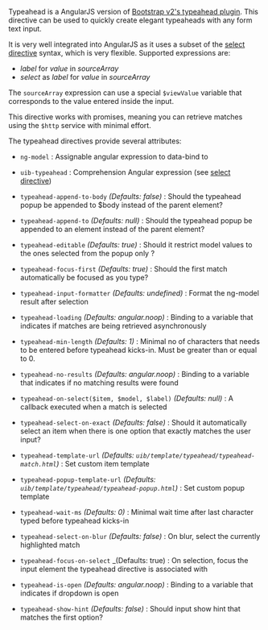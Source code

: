 Typeahead is a AngularJS version of [Bootstrap v2's typeahead plugin](http://getbootstrap.com/2.3.2/javascript.html#typeahead).
This directive can be used to quickly create elegant typeaheads with any form text input.

It is very well integrated into AngularJS as it uses a subset of the
[select directive](http://docs.angularjs.org/api/ng.directive:select) syntax, which is very flexible. Supported expressions are:

* _label_ for _value_ in _sourceArray_
* _select_ as _label_ for _value_ in _sourceArray_

The `sourceArray` expression can use a special `$viewValue` variable that corresponds to the value entered inside the input.

This directive works with promises, meaning you can retrieve matches using the `$http` service with minimal effort.

The typeahead directives provide several attributes:

* `ng-model` <i class="fa fa-eye-open"></i>
   :
   Assignable angular expression to data-bind to

* `uib-typeahead` <i class="fa fa-eye-open"></i>
   :
   Comprehension Angular expression (see [select directive](http://docs.angularjs.org/api/ng.directive:select))

* `typeahead-append-to-body` <i class="fa fa-eye-open"></i>
   _(Defaults: false)_ : Should the typeahead popup be appended to $body instead of the parent element?

* `typeahead-append-to`
   _(Defaults: null)_ : Should the typeahead popup be appended to an element instead of the parent element?

* `typeahead-editable` <i class="fa fa-eye-open"></i>
   _(Defaults: true)_ :
   Should it restrict model values to the ones selected from the popup only ?

* `typeahead-focus-first`
   _(Defaults: true)_ :
   Should the first match automatically be focused as you type?

* `typeahead-input-formatter` <i class="fa fa-eye-open"></i>
   _(Defaults: undefined)_ :
   Format the ng-model result after selection

* `typeahead-loading` <i class="fa fa-eye-open"></i>
   _(Defaults: angular.noop)_ :
   Binding to a variable that indicates if matches are being retrieved asynchronously

* `typeahead-min-length` <i class="fa fa-eye-open"></i>
   _(Defaults: 1)_ :
   Minimal no of characters that needs to be entered before typeahead kicks-in. Must be greater than or equal to 0.

* `typeahead-no-results` <i class="fa fa-eye-open"></i>
   _(Defaults: angular.noop)_ :
   Binding to a variable that indicates if no matching results were found

* `typeahead-on-select($item, $model, $label)`
   _(Defaults: null)_ :
   A callback executed when a match is selected

* `typeahead-select-on-exact`
   _(Defaults: false)_ :
   Should it automatically select an item when there is one option that exactly matches the user input?

* `typeahead-template-url` <i class="fa fa-eye-open"></i>
   _(Defaults: `uib/template/typeahead/typeahead-match.html`)_ :
   Set custom item template

* `typeahead-popup-template-url`
   _(Defaults: `uib/template/typeahead/typeahead-popup.html`)_ :
   Set custom popup template

* `typeahead-wait-ms` <i class="fa fa-eye-open"></i>
   _(Defaults: 0)_ :
   Minimal wait time after last character typed before typeahead kicks-in

* `typeahead-select-on-blur`
   _(Defaults: false)_ :
   On blur, select the currently highlighted match

* `typeahead-focus-on-select`
   _(Defaults: true) :
   On selection, focus the input element the typeahead directive is associated with

* `typeahead-is-open` <i class="fa fa-eye-open"></i>
   _(Defaults: angular.noop)_ :
   Binding to a variable that indicates if dropdown is open

* `typeahead-show-hint`
   _(Defaults: false)_ :
   Should input show hint that matches the first option?
